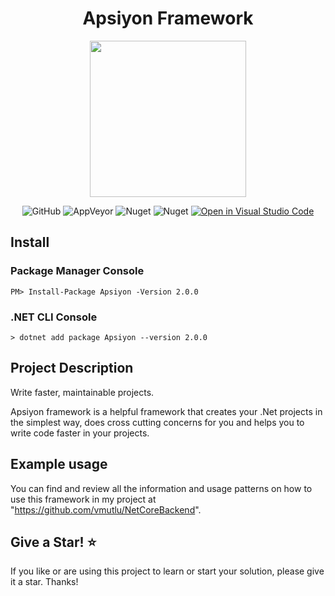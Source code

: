  <h1 align="center"> 
  Apsiyon Framework
 </h1>
 
<p align="center"> 
  <img src="https://user-images.githubusercontent.com/50150182/133311138-b29b279b-d54f-45c3-8794-0aa604e211b0.png" width="250">
</p>

<div align="center"> 
  
![GitHub](https://img.shields.io/github/license/vmutlu/ApsiyonFramework) ![AppVeyor](https://img.shields.io/appveyor/build/vmutlu/apsiyonframework) ![Nuget](https://img.shields.io/nuget/v/Apsiyon) ![Nuget](https://img.shields.io/nuget/dt/Apsiyon) [![Open in Visual Studio Code](https://open.vscode.dev/badges/open-in-vscode.svg)](https://open.vscode.dev/vmutlu/ApsiyonFramework)
</div>

## Install

### Package Manager Console

```
PM> Install-Package Apsiyon -Version 2.0.0
```

### .NET CLI Console

```
> dotnet add package Apsiyon --version 2.0.0
```

## Project Description

Write faster, maintainable projects.

Apsiyon framework is a helpful framework that creates your .Net projects in the simplest way, does cross cutting concerns for you and helps you to write code faster in your projects.
 
## Example usage

You can find and review all the information and usage patterns on how to use this framework in my project at "https://github.com/vmutlu/NetCoreBackend".

## Give a Star! :star:
If you like or are using this project to learn or start your solution, please give it a star. Thanks!

